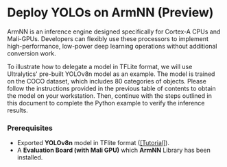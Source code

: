 # Deploy YOLOs on ArmNN (Preview)

ArmNN is an inference engine designed specifically for Cortex-A CPUs and Mali-GPUs. Developers can flexibly use these processors to implement high-performance, low-power deep learning operations without additional conversion work.

To illustrate how to delegate a model in TFLite format, we will use Ultralytics' pre-built YOLOv8n model as an example. The model is trained on the COCO dataset, which includes 80 categories of objects. Please follow the instructions provided in the previous table of contents to obtain the model on your workstation. Then, continue with the steps outlined in this document to complete the Python example to verify the inference results.

### Prerequisites

* Exported **YOLOv8n** model in TFlite format ([[Tutorial]](https://github.com/R300-AI/ITRI-AI-Hub/blob/main/Model-Zoo/Object-Detection/YOLOs/Delegate_Models_to_ONNX_and_TFLite.ipynb)).
* A **Evaluation Board (with Mali GPU)** which **ArmNN** Library has been installed.
